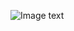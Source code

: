 ![Image text](https://raw.github.com/joylijunfang/repositpry/master/joyli/imgs/9D54F408-06F2-60B7-B513-DFA3374926B1.gif)
